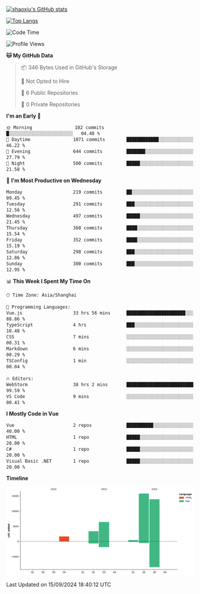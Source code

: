 [![shaoxiu's GitHub stats](https://github-readme-stats.vercel.app/api?username=shaoxiu&count_private=true&show_icons=true)](https://github.com/anuraghazra/github-readme-stats)

[![Top Langs](https://github-readme-stats.vercel.app/api/top-langs/?username=shaoxiu&layout=compact)](https://github.com/anuraghazra/github-readme-stats)


<!--START_SECTION:waka-->
![Code Time](http://img.shields.io/badge/Code%20Time-38%20hrs%2011%20mins-blue)

![Profile Views](http://img.shields.io/badge/Profile%20Views-32-blue)

**🐱 My GitHub Data** 

> 📦 346 Bytes Used in GitHub's Storage 
 > 
> 🚫 Not Opted to Hire
 > 
> 📜 6 Public Repositories 
 > 
> 🔑 0 Private Repositories 
 > 
**I'm an Early 🐤** 

```text
🌞 Morning                102 commits         █░░░░░░░░░░░░░░░░░░░░░░░░   04.40 % 
🌆 Daytime                1071 commits        ████████████░░░░░░░░░░░░░   46.22 % 
🌃 Evening                644 commits         ███████░░░░░░░░░░░░░░░░░░   27.79 % 
🌙 Night                  500 commits         █████░░░░░░░░░░░░░░░░░░░░   21.58 % 
```
📅 **I'm Most Productive on Wednesday** 

```text
Monday                   219 commits         ██░░░░░░░░░░░░░░░░░░░░░░░   09.45 % 
Tuesday                  291 commits         ███░░░░░░░░░░░░░░░░░░░░░░   12.56 % 
Wednesday                497 commits         █████░░░░░░░░░░░░░░░░░░░░   21.45 % 
Thursday                 360 commits         ████░░░░░░░░░░░░░░░░░░░░░   15.54 % 
Friday                   352 commits         ████░░░░░░░░░░░░░░░░░░░░░   15.19 % 
Saturday                 298 commits         ███░░░░░░░░░░░░░░░░░░░░░░   12.86 % 
Sunday                   300 commits         ███░░░░░░░░░░░░░░░░░░░░░░   12.95 % 
```


📊 **This Week I Spent My Time On** 

```text
🕑︎ Time Zone: Asia/Shanghai

💬 Programming Languages: 
Vue.js                   33 hrs 56 mins      ██████████████████████░░░   88.86 % 
TypeScript               4 hrs               ███░░░░░░░░░░░░░░░░░░░░░░   10.48 % 
CSS                      7 mins              ░░░░░░░░░░░░░░░░░░░░░░░░░   00.31 % 
Markdown                 6 mins              ░░░░░░░░░░░░░░░░░░░░░░░░░   00.29 % 
TSConfig                 1 min               ░░░░░░░░░░░░░░░░░░░░░░░░░   00.04 % 

🔥 Editors: 
WebStorm                 38 hrs 2 mins       █████████████████████████   99.59 % 
VS Code                  9 mins              ░░░░░░░░░░░░░░░░░░░░░░░░░   00.41 % 
```

**I Mostly Code in Vue** 

```text
Vue                      2 repos             ██████████░░░░░░░░░░░░░░░   40.00 % 
HTML                     1 repo              █████░░░░░░░░░░░░░░░░░░░░   20.00 % 
C#                       1 repo              █████░░░░░░░░░░░░░░░░░░░░   20.00 % 
Visual Basic .NET        1 repo              █████░░░░░░░░░░░░░░░░░░░░   20.00 % 
```



**Timeline**

![Lines of Code chart](https://raw.githubusercontent.com/shaoxiu/shaoxiu/main/assets/bar_graph.png)


 Last Updated on 15/09/2024 18:40:12 UTC
<!--END_SECTION:waka-->
